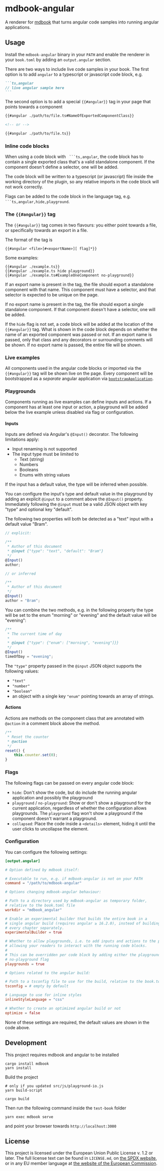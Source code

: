 # mdbook-angular

A renderer for [mdbook](https://rust-lang.github.io/mdBook/index.html) that turns angular code samples into running angular applications.

## Usage

Install the `mdbook-angular` binary in your `PATH` and enable the renderer in your `book.toml` by adding an `output.angular` section.

There are two ways to include live code samples in your book.
The first option is to add `angular` to a typescript or javascript code block, e.g.

````markdown
```ts,angular
// live angular sample here
```
````

The second option is to add a special `{{#angular}}` tag in your page that points towards a component

```markdown
{{#angular ./path/to/file.ts#NameOfExportedComponentClass}}

<!-- or -->

{{#angular ./path/to/file.ts}}
```

### Inline code blocks

When using a code block with ` ```ts,angular`, the code block has to contain a single exported class that's a valid standalone component.
If the component doesn't define a selector, one will be added.

The code block will be written to a typescript (or javascript) file inside the working directory of the plugin,
so any relative imports in the code block will not work correctly.

Flags can be added to the code block in the language tag, e.g. ` ```ts,angular,hide,playground`.

### The `{{#angular}}` tag

The `{{#angular}}` tag comes in two flavours: you either point towards a file, or specifically towards an export in a file.

The format of the tag is

```
{{#angular <file>[#<exportName>][ flag]*}}
```

Some examples:

```
{{#angular ./example.ts}}
{{#angular ./example.ts hide playground}}
{{#angular ./example.ts#ExampleOneComponent no-playground}}
```

If an export name is present in the tag, the file should export a standalone component with that name.
This component must have a selector, and that selector is expected to be unique on the page.

If no export name is present in the tag, the file should export a single standalone component.
If that component doesn't have a selector, one will be added.

If the `hide` flag is not set, a code block will be added at the location of the `{{#angular}}` tag.
What is shown in the code block depends on whether the name of an exported component was passed or not.
If an export name is passed, only that class and any decorators or surrounding comments will be shown.
If no export name is passed, the entire file will be shown.

### Live examples

All components used in the angular code blocks or imported via the `{{#angular}}` tag will be shown
live on the page.
Every component will be bootstrapped as a _separate_ angular application via [`bootstrapApplication`](https://angular.io/api/platform-browser/bootstrapApplication).

### Playgrounds

Components running as live examples can define inputs and actions.
If a component has at least one input or action, a playground will be added below the live example unless disabled via flag or configuration.

#### Inputs

Inputs are defined via Angular's `@Input()` decorator. The following limitations apply:

- Input renaming is not supported
- The input type must be limited to
  - Text (string)
  - Numbers
  - Booleans
  - Enums with string values

If the input has a default value, the type will be inferred when possible.

You can configure the input's type and default value in the playground by adding an explicit `@input` to a comment above the `@Input()` property. Immediately following the `@input` must be a valid JSON object with key "type" and optional key "default".

The following two properties will both be detected as a "text" input with a default value "Bram".

```ts
// explicit:

/**
 * Author of this document
 * @input {"type": "text", "default": "Bram"}
 */
@Input()
author;

// or inferred

/**
 * Author of this document
 */
@Input()
author = "Bram";
```

You can combine the two methods, e.g. in the following property the type will be set to the enum "morning" or "evening" and the default value will be "evening":

```ts
/**
 * The current time of day
 *
 * @input {"type": {"enum": ["morning", "evening"]}}
 */
@Input()
timeOfDay = "evening";
```

The `"type"` property passed in the `@input` JSON object supports the following values:

- `"text"`
- `"number"`
- `"boolean"`
- an object with a single key `"enum"` pointing towards an array of strings.

#### Actions

Actions are methods on the component class that are annotated with `@action` in a comment block above the method.

```ts
/**
 * Reset the counter
 * @action
 */
reset() {
	this.counter.set(0);
}
```

### Flags

The following flags can be passed on every angular code block:

- `hide`: Don't show the code, but do include the running angular application and possibly the playground
- `playground` / `no-playground`: Show or don't show a playground for the current application, regardless of whether the configuration allows playgrounds. The `playground` flag won't show a playground if the component doesn't warrant a playground.
- `collapsed`: Place the code inside a `<details>` element, hiding it until the user clicks to uncollapse the element.

### Configuration

You can configure the following settings:

```toml
[output.angular]

# Option defined by mdbook itself:

# Executable to run, e.g. if mdbook-angular is not on your PATH
command = "/path/to/mdbook-angular"

# Options changing mdbook-angular behaviour:

# Path to a directory used by mdbook-angular as temporary folder,
# relative to the book.toml file
workdir = "mdbook_angular"

# Enable an experimental builder that builds the entire book in a
# single angular build (requires angular ≥ 16.2.0), instead of building
# every chapter separately.
experimentalBuilder = true

# Whether to allow playgrounds, i.e. to add inputs and actions to the page
# allowing your readers to interact with the running code blocks.
#
# This can be overridden per code block by adding either the playground or
# no-playground flag
playgrounds = true

# Options related to the angular build:

# Path to a tsconfig file to use for the build, relative to the book.toml file.
tsconfig = # empty by default

# Language to use for inline styles
inlineStyleLanguage = "css"

# Whether to create an optimized angular build or not
optimize = false
```

None of these settings are required, the default values are shown in the code above.

## Development

This project requires mdbook and angular to be installed

```shell
cargo install mdbook
yarn install
```

Build the project

```shell
# only if you updated src/js/playground-io.js
yarn build-script

cargo build
```

Then run the following command inside the `test-book` folder

```shell
yarn exec mdbook serve
```

and point your browser towards `http://localhost:3000`

## License

This project is licensed under the European Union Public License v. 1.2 or later. The full license text can be found in `LICENSE.md`, on [the SPDX website](https://spdx.org/licenses/EUPL-1.2.html), or in any EU member language at [the website of the European Commission](https://joinup.ec.europa.eu/collection/eupl/eupl-text-eupl-12).
